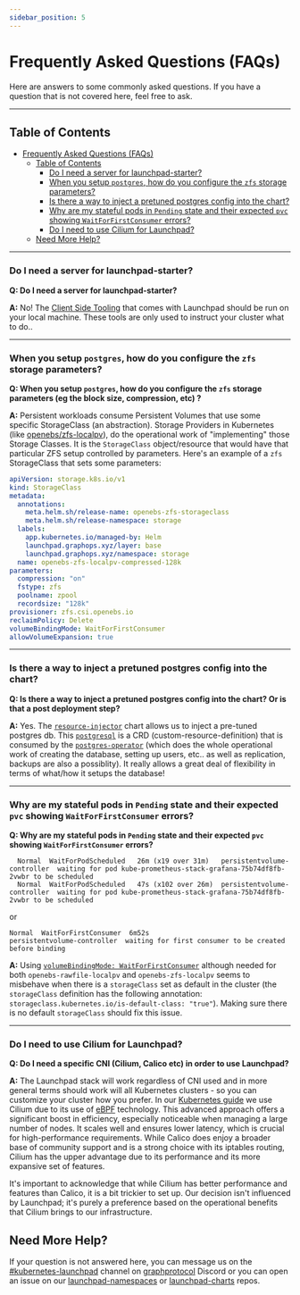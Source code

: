 ```yaml
---
sidebar_position: 5
---
```


# Frequently Asked Questions (FAQs)

Here are answers to some commonly asked questions. If you have a question that is not covered here, feel free to ask.

---

## Table of Contents

- [Frequently Asked Questions (FAQs)](#frequently-asked-questions-faqs)
  - [Table of Contents](#table-of-contents)
    - [Do I need a server for launchpad-starter?](#do-i-need-a-server-for-launchpad-starter)
    - [When you setup `postgres`, how do you configure the `zfs` storage parameters?](#when-you-setup-postgres-how-do-you-configure-the-zfs-storage-parameters)
    - [Is there a way to inject a pretuned postgres config into the chart?](#is-there-a-way-to-inject-a-pretuned-postgres-config-into-the-chart)
    - [Why are my stateful pods in `Pending` state and their expected `pvc` showing `WaitForFirstConsumer` errors?](#why-are-my-stateful-pods-in-pending-state-and-their-expected-pvc-showing-waitforfirstconsumer-errors)
    - [Do I need to use Cilium for Launchpad?](#do-i-need-to-use-cilium-for-launchpad)
  - [Need More Help?](#need-more-help)

---

### Do I need a server for launchpad-starter?

**Q: Do I need a server for launchpad-starter?**

**A:** No! The [Client Side Tooling](client-side-tooling) that comes with Launchpad should be run on your local machine. These tools are only used to instruct your cluster what to do..

---

### When you setup `postgres`, how do you configure the `zfs` storage parameters?

**Q: When you setup `postgres`, how do you configure the `zfs` storage parameters (eg the block size, compression, etc) ?**

**A:** Persistent workloads consume Persistent Volumes that use some specific StorageClass (an abstraction). Storage Providers in Kubernetes (like [openebs/zfs-localpv](https://github.com/openebs/zfs-localpv/tree/develop)), do the operational work of "implementing" those Storage Classes. It is the `StorageClass` object/resource that would have that particular ZFS setup controlled by parameters. Here's an example of a `zfs` StorageClass that sets some parameters:

```yaml
apiVersion: storage.k8s.io/v1
kind: StorageClass
metadata:
  annotations:
    meta.helm.sh/release-name: openebs-zfs-storageclass
    meta.helm.sh/release-namespace: storage
  labels:
    app.kubernetes.io/managed-by: Helm
    launchpad.graphops.xyz/layer: base
    launchpad.graphops.xyz/namespace: storage
  name: openebs-zfs-localpv-compressed-128k
parameters:
  compression: "on"
  fstype: zfs
  poolname: zpool
  recordsize: "128k"
provisioner: zfs.csi.openebs.io
reclaimPolicy: Delete
volumeBindingMode: WaitForFirstConsumer
allowVolumeExpansion: true
```

---

### Is there a way to inject a pretuned postgres config into the chart?

**Q: Is there a way to inject a pretuned postgres config into the chart? Or is that a post deployment step?**

**A:** Yes. The [`resource-injector`](https://github.com/graphops/launchpad-charts/tree/main/charts/resource-injector) chart allows us to inject a pre-tuned postgres db. This [`postgresql`](https://github.com/graphops/launchpad-namespaces/blob/aeedda4fe0f50766b6d8a6e5ea69c825f7fd2dd0/graph/values/_common/graph-database.yaml#L5-L37) is a CRD (custom-resource-definition) that is consumed by the [`postgres-operator`](https://github.com/zalando/postgres-operator) (which  does the whole operational work of creating the database, setting up users, etc.. as well as replication, backups are also a possiblity). It really allows a great deal of flexibility in terms of what/how it setups the database!


--- 

### Why are my stateful pods in `Pending` state and their expected `pvc` showing `WaitForFirstConsumer` errors?

**Q: Why are my stateful pods in `Pending` state and their expected `pvc` showing `WaitForFirstConsumer` errors?**
```
  Normal  WaitForPodScheduled   26m (x19 over 31m)   persistentvolume-controller  waiting for pod kube-prometheus-stack-grafana-75b74df8fb-2vwbr to be scheduled
  Normal  WaitForPodScheduled   47s (x102 over 26m)  persistentvolume-controller  waiting for pod kube-prometheus-stack-grafana-75b74df8fb-2vwbr to be scheduled
```
or 
```
Normal  WaitForFirstConsumer  6m52s                   persistentvolume-controller  waiting for first consumer to be created before binding     
```

**A:** Using [`volumeBindingMode: WaitForFirstConsumer`](https://kubernetes.io/docs/concepts/storage/storage-classes/#volume-binding-mode) although needed for both `openebs-rawfile-localpv` and `openebs-zfs-localpv` seems to misbehave when there is a `storageClass` set as default in the cluster (the `storageClass` definition has the following annotation: `storageclass.kubernetes.io/is-default-class: "true"`). Making sure there is no default `storageClass` should fix this issue.

---

### Do I need to use Cilium for Launchpad?

**Q: Do I need a specific CNI (Cilium, Calico etc) in order to use Launchpad?**

**A:** The Launchpad stack will work regardless of CNI used and in more general terms should work will all Kubernetes clusters - so you can customize your cluster how you prefer. In our [Kubernetes guide](advanced-tutorials/kubernetes-create-cluster-with-kubeadm.md) we use Cilium due to its use of [eBPF](https://ebpf.io/what-is-ebpf/) technology. This advanced approach offers a significant boost in efficiency, especially noticeable when managing a large number of nodes. It scales well and ensures lower latency, which is crucial for high-performance requirements. While Calico does enjoy a broader base of community support and is a strong choice with its iptables routing, Cilium has the upper advantage due to its performance and its more expansive set of features.

It's important to acknowledge that while Cilium has better performance and features than Calico, it is a bit trickier to set up. Our decision isn't influenced by Launchpad; it's purely a preference based on the operational benefits that Cilium brings to our infrastructure.


## Need More Help?

If your question is not answered here, you can message us on the [#kubernetes-launchpad](https://discord.com/channels/438038660412342282/1029379955307585568) channel on [graphprotocol](https://discord.com/invite/vtvv7FP) Discord or you can open an issue on our [launchpad-namespaces](https://github.com/graphops/launchpad-namespaces/issues) or [launchpad-charts](https://github.com/graphops/launchpad-charts/issues) repos.

